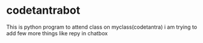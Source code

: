 # codetantrabot
This is python program to attend class on myclass(codetantra)
i am trying to add few more things like repy in chatbox
